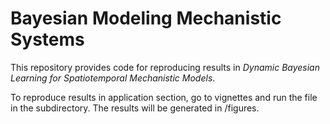 # Bayesian Modeling Mechanistic Systems

This repository provides code for reproducing results in *Dynamic Bayesian Learning for Spatiotemporal Mechanistic Models*.

To reproduce results in application section, go to vignettes and run the file in the subdirectory. The results will be generated in /figures.
